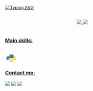 
[![Typing SVG](https://readme-typing-svg.herokuapp.com/?color=006afe&size=35&center=true&vCenter=true&width=1000&lines=Hi!,+I'm+Axel+Silva!;+Aways+learning...+:%29)](https://git.io/typing-svg)

 <br>

 <div align="center">
  <a href="https://github.com/axelssilva">
  <img height="180em" src="https://github-readme-stats.vercel.app/api?username=axelssilva&show_icons=true&theme=transparent&include_all_commits=true&count_private=true"/>
  <img height="180em" src="https://github-readme-stats.vercel.app/api/top-langs/?username=axelssilva&layout=compact&langs_count=7&theme=transparent"/>
</div>
  
 <br>
 
  ### Main skills:
<div style="display: inline_block"><br>
  <img align="center" alt="Uev-Python" height="30" width="40" src="https://raw.githubusercontent.com/devicons/devicon/master/icons/python/python-original.svg">
</div>
  
  ### Contact me:
<div> 
  <a href="https://instagram.com/achelph" target="_blank"><img src="https://img.shields.io/badge/-Instagram-%23E4405F?style=for-the-badge&logo=instagram&logoColor=white" target="_blank"></a>
  <a href = "mailto:contato.axelsls@gmail.com"><img src="https://img.shields.io/badge/-Gmail-%23333?style=for-the-badge&logo=gmail&logoColor=white" target="_blank"></a>
  <a href="https://www.linkedin.com/in/axel-sandro-lima-da-silva-2a1b9022a/" target="_blank"><img src="https://img.shields.io/badge/-LinkedIn-%230077B5?style=for-the-badge&logo=linkedin&logoColor=white" target="_blank"></a>   
</div>
